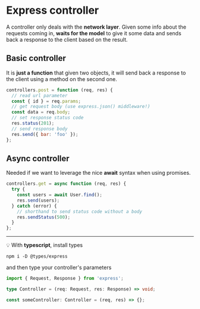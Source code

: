 # Express controller

A controller only deals with the **network layer**. Given some info about the requests coming in, **waits for the model** to give it some data and sends back a response to the client based on the result.

## Basic controller

It is **just a function** that given two objects, it will send back a response to the client using a method on the second one.

```js
controllers.post = function (req, res) {
  // read url parameter
  const { id } = req.params;
  // get request body (use express.json() middleware!)
  const data = req.body;
  // set response status code
  res.status(201);
  // send response body
  res.send({ bar: 'foo' });
};
```

## Async controller

Needed if we want to leverage the nice **await** syntax when using promises.

```js
controllers.get = async function (req, res) {
  try {
    const users = await User.find();
    res.send(users);
  } catch (error) {
    // shorthand to send status code without a body
    res.sendStatus(500);
  }
};
```

---

💡 With **typescript**, install types

`npm i -D @types/express`

and then type your controller's parameters

```ts
import { Request, Response } from 'express';

type Controller = (req: Request, res: Response) => void;

const someController: Controller = (req, res) => {};
```
